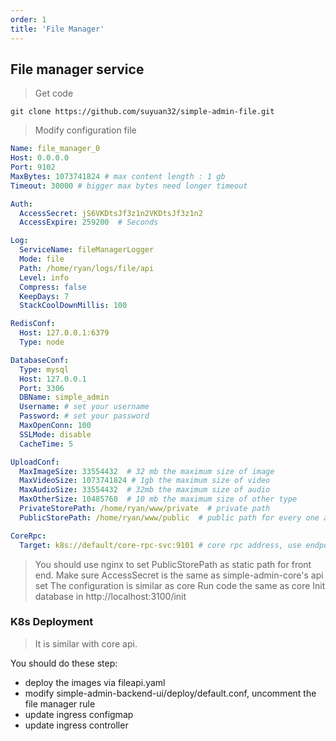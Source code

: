 ```yaml
---
order: 1
title: 'File Manager'
---
```


## File manager service

> Get code
```shell
git clone https://github.com/suyuan32/simple-admin-file.git
```

> Modify configuration file

```yaml
Name: file_manager_0
Host: 0.0.0.0
Port: 9102
MaxBytes: 1073741824 # max content length : 1 gb
Timeout: 30000 # bigger max bytes need longer timeout

Auth:
  AccessSecret: jS6VKDtsJf3z1n2VKDtsJf3z1n2
  AccessExpire: 259200  # Seconds

Log:
  ServiceName: fileManagerLogger
  Mode: file
  Path: /home/ryan/logs/file/api
  Level: info
  Compress: false
  KeepDays: 7
  StackCoolDownMillis: 100

RedisConf:
  Host: 127.0.0.1:6379
  Type: node

DatabaseConf:
  Type: mysql
  Host: 127.0.0.1
  Port: 3306
  DBName: simple_admin
  Username: # set your username
  Password: # set your password
  MaxOpenConn: 100
  SSLMode: disable
  CacheTime: 5

UploadConf:
  MaxImageSize: 33554432  # 32 mb the maximum size of image
  MaxVideoSize: 1073741824 # 1gb the maximum size of video
  MaxAudioSize: 33554432  # 32mb the maximum size of audio
  MaxOtherSize: 10485760  # 10 mb the maximum size of other type
  PrivateStorePath: /home/ryan/www/private  # private path 
  PublicStorePath: /home/ryan/www/public  # public path for every one access e.g. nginx path

CoreRpc:
  Target: k8s://default/core-rpc-svc:9101 # core rpc address, use endpoint in local | core 服务RPC地址，本地测试使用直连
```

> You should use nginx to set PublicStorePath as static path for front end.
> Make sure AccessSecret is the same as simple-admin-core's api set
> The configuration is similar as core
> Run code the same as core
> Init database in http://localhost:3100/init

### K8s Deployment
> It is similar with core api.

You should do these step:
- deploy the images via fileapi.yaml
- modify simple-admin-backend-ui/deploy/default.conf, uncomment the file manager rule
- update ingress configmap
- update ingress controller
